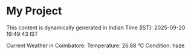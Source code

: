 # My Project

This content is dynamically generated in Indian Time (IST): 2025-09-20 19:49:43 IST


Current Weather in Coimbatore:
Temperature: 26.88 °C
Condition: haze
